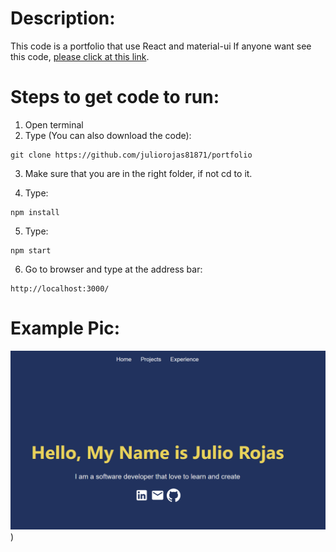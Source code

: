 # Description:
This code is a portfolio that use React and material-ui
If anyone want see this code, [please click at this link](https://juliorojas81871.github.io/portfolio/).

# Steps to get code to run:
1. Open terminal
2. Type (You can also download the code):
```
git clone https://github.com/juliorojas81871/portfolio
```

3. Make sure that you are in the right folder, if not cd to it.

4. Type: 
```
npm install
```
5. Type: 
```
npm start
```
6. Go to browser and type at the address bar: 
```
http://localhost:3000/
```

# Example Pic:
![Notes Example Pic](https://github.com/juliorojas81871/portfolio/blob/main/pics/main.PNG))

